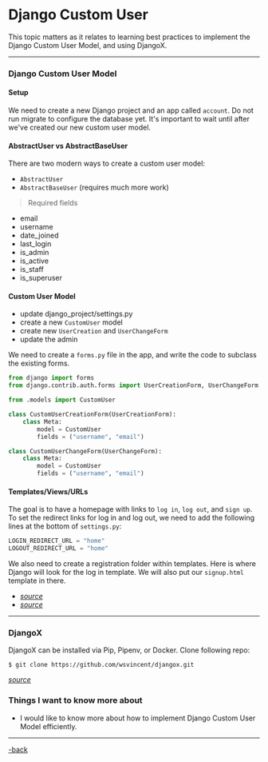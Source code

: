 # Django Custom User

This topic matters as it relates to learning best practices to implement the Django Custom User Model, and using DjangoX. 

---

### Django Custom User Model

#### Setup

We need to create a new Django project and an app called `account`. Do not run migrate to configure the database yet. It's important to wait until after we've created our new custom user model.

#### AbstractUser vs AbstractBaseUser

There are two modern ways to create a custom user model: 
* `AbstractUser`
* `AbstractBaseUser` (requires much more work)

>Required fields
* email
* username
* date_joined
* last_login
* is_admin
* is_active
* is_staff
* is_superuser

#### Custom User Model

* update django_project/settings.py
* create a new `CustomUser` model
* create new `UserCreation` and `UserChangeForm`
* update the admin

We need to create a `forms.py` file in the app, and write the code to subclass the existing forms.

```python
from django import forms
from django.contrib.auth.forms import UserCreationForm, UserChangeForm

from .models import CustomUser

class CustomUserCreationForm(UserCreationForm):
    class Meta:
        model = CustomUser
        fields = ("username", "email")

class CustomUserChangeForm(UserChangeForm):
    class Meta:
        model = CustomUser
        fields = ("username", "email")
```

#### Templates/Views/URLs

The goal is to have a homepage with links to `log in`, `log out`, and `sign up`. To set the redirect links for log in and log out, we need to add the following lines at the bottom of `settings.py`:

```python
LOGIN_REDIRECT_URL = "home"
LOGOUT_REDIRECT_URL = "home"
```

We also need to create a registration folder within templates. Here is where Django will look for the log in template. We will also put our `signup.html` template in there.

* [*source*](https://learndjango.com/tutorials/django-custom-user-model)
* [*source*](https://www.youtube.com/watch?v=eCeRC7E8Z7Y&t=59s)

---

### DjangoX

DjangoX can be installed via Pip, Pipenv, or Docker. Clone following repo:

```commandline
$ git clone https://github.com/wsvincent/djangox.git
```

[*source*](https://github.com/wsvincent/djangox)

### Things I want to know more about

* I would like to know more about how to implement Django Custom User Model efficiently.

---

[-back](https://alexriverau.github.io/reading-notes/code401)

